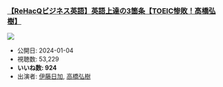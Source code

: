 ### [【ReHacQビジネス英語】英語上達の3箇条【TOEIC惨敗！高橋弘樹】](https://www.youtube.com/watch?v=TAdkp0uIpyA)
[![](https://img.youtube.com/vi/TAdkp0uIpyA/hqdefault.jpg)](https://www.youtube.com/watch?v=TAdkp0uIpyA)
-   公開日: 2024-01-04
-   視聴数: 53,229
-   **いいね数: 924**
-   出演者: [伊藤日加](/rehacq_fan/people/伊藤日加 "wikilink"), [高橋弘樹](/rehacq_fan/people/高橋弘樹 "wikilink")
